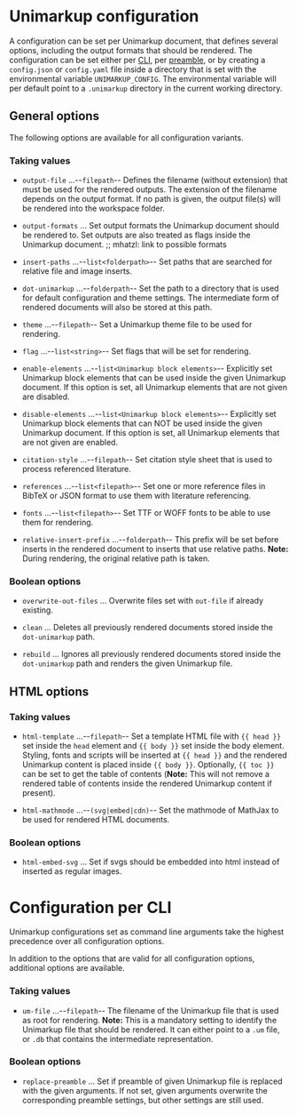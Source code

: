 
# Unimarkup configuration

A configuration can be set per Unimarkup document, that defines several options, including the output formats that should be rendered.
The configuration can be set either per [CLI](#configuration-per-cli), per [preamble](Frontend_Reference.md#preamble), or by creating a `config.json` or `config.yaml` file inside a directory that is set with the environmental variable `UNIMARKUP_CONFIG`. 
The environmental variable will per default point to a `.unimarkup` directory in the current working directory. 

## General options

The following options are available for all configuration variants.

### Taking values

- `output-file` ...--`filepath`-- Defines the filename (without extension) that must be used for the rendered outputs. The extension of the filename depends on the output format.
                    If no path is given, the output file(s) will be rendered into the workspace folder.

- `output-formats` ... Set output formats the Unimarkup document should be rendered to. Set outputs are also treated as flags inside the Unimarkup document. ;; mhatzl: link to possible formats

- `insert-paths` ...--`list<folderpath>`-- Set paths that are searched for relative file and image inserts.

- `dot-unimarkup` ...--`folderpath`-- Set the path to a directory that is used for default configuration and theme settings. The intermediate form of rendered documents will also be stored at this path.

- `theme` ...--`filepath`-- Set a Unimarkup theme file to be used for rendering.

- `flag` ...--`list<string>`-- Set flags that will be set for rendering.

- `enable-elements` ...--`list<Unimarkup block elements>`-- Explicitly set Unimarkup block elements that can be used inside the given Unimarkup document. If this option is set, all Unimarkup elements that are not given are disabled.

- `disable-elements` ...--`list<Unimarkup block elements>`-- Explicitly set Unimarkup block elements that can NOT be used inside the given Unimarkup document. If this option is set, all Unimarkup elements that are not given are enabled.

- `citation-style` ...--`filepath`-- Set citation style sheet that is used to process referenced literature.

- `references` ...--`list<filepath>`-- Set one or more reference files in BibTeX or JSON format to use them with literature referencing.

- `fonts` ...--`list<filepath>`-- Set TTF or WOFF fonts to be able to use them for rendering.

- `relative-insert-prefix` ...--`folderpath`-- This prefix will be set before inserts in the rendered document to inserts that use relative paths. **Note:** During rendering, the original relative path is taken.

### Boolean options

- `overwrite-out-files` ... Overwrite files set with `out-file` if already existing.

- `clean` ... Deletes all previously rendered documents stored inside the `dot-unimarkup` path.

- `rebuild` ... Ignores all previously rendered documents stored inside the `dot-unimarkup` path and renders the given Unimarkup file.

## HTML options
### Taking values

- `html-template` ...--`filepath`-- Set a template HTML file with `{{ head }}` set inside the `head` element and `{{ body }}` set inside the body element.
                      Styling, fonts and scripts will be inserted at `{{ head }}` and the rendered Unimarkup content is placed inside `{{ body }}`.
                      Optionally, `{{ toc }}` can be set to get the table of contents (**Note:** This will not remove a rendered table of contents inside the rendered Unimarkup content if present).

- `html-mathmode` ...--`(svg|embed|cdn)`-- Set the mathmode of MathJax to be used for rendered HTML documents.

### Boolean options

- `html-embed-svg` ... Set if svgs should be embedded into html instead of inserted as regular images.

# Configuration per CLI

Unimarkup configurations set as command line arguments take the highest precedence over all configuration options.

In addition to the options that are valid for all configuration options, additional options are available.

### Taking values

- `um-file` ...--`filepath`-- The filename of the Unimarkup file that is used as root for rendering. **Note:** This is a mandatory setting to identify the Unimarkup file that should be rendered.
                It can either point to a `.um` file, or `.db` that contains the intermediate representation.

### Boolean options

- `replace-preamble` ... Set if preamble of given Unimarkup file is replaced with the given arguments. If not set, given arguments overwrite the corresponding preamble settings, but other settings are still used.

